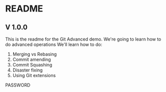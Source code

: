 # README

## V 1.0.0
This is the readme for the Git Advanced demo. We're going to learn how to do advanced operations
We'll learn how to do:

1. Merging vs Rebasing
1. Commit amending
1. Commit Squashing
1. Disaster fixing
1. Using Git extensions

PASSWORD

